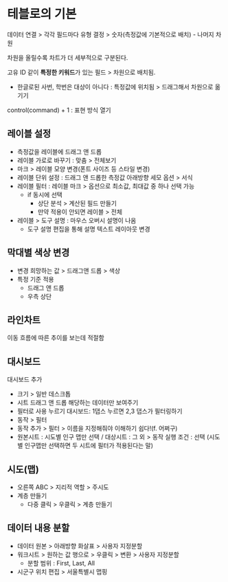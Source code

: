 # 테블로의 기본

데이터 연결 > 각각 필드마다 유형 결정 > 숫자(측정값에 기본적으로 배치) - 나머지 차원

차원을 올릴수록 차트가 더 세부적으로 구분된다.

고유 ID 같이 **특정한 키워드**가 있는 필드 > 차원으로 배치됨.
- 한글로된 사번, 학번은 대상이 아니다 : 특정값에 위치됨 > 드래그해서 차원으로 옮기기

control(command) + 1 : 표현 방식 열기

## 레이블 설정
- 측정값을 레이블에 드래그 앤 드롭 
- 레이블 가로로 바꾸기 : 맞춤 > 전체보기
- 마크 > 레이블 모양 변경(폰트 사이즈 등 스타일 변경)
- 레이블 단위 설정 : 드래그 앤 드롭한 측정값 아래방향 세모 옵션 > 서식
- 레이블 필터 : 레이블 마크 > 옵션으로 최소값, 최대값 중 하나 선택 가능
  - if 동시에 선택
    - 상단 분석 > 계산된 필드 만들기 
    - 만약 적용이 안되면 레이블 > 전체
- 레이블 > 도구 설명 : 마우스 오버시 설명이 나옴
  - 도구 설명 편집을 통해 설명 텍스트 레이아웃 변경

## 막대별 색상 변경
- 변경 희망하는 값 > 드래그앤 드롭 > 색상
- 특정 기준 적용
  - 드래그 앤 드롭
  - 우측 상단
  
## 라인차트
이동 흐름에 따른 추이를 보는데 적절함

## 대시보드
대시보드 추가
- 크기 > 일반 데스크톱
- 시트 드래그 앤 드롭
해당하는 데이터만 보여주기
- 필터로 사용 누르기
대시보드: 1댑스 누르면 2,3 댑스가 필터링하기
- 동작 > 필터
- 동작 추가 > 필터 > 이름을 지정해줘야 이해하기 쉽다!(f. 어쩌구)
- 원본시트 : 시도별 인구 맵만 선택 / 대상시트 : 그 외 > 동작 실행 조건 : 선택 (시도별 인구맵만 선택하면 두 시트에 필터가 적용된다는 말)

## 시도(맵)
- 오른쪽 ABC > 지리적 역할 > 주시도
- 계층 만들기
  - 다중 클릭 > 우클릭 > 계층 만들기

## 데이터 내용 분할
- 데이터 원본 > 아래방향 화살표 > 사용자 지정분할
- 워크시트 > 원하는 값 행으로 > 우클릭 > 변환 > 사용자 지정분할
  - 분할 범위 : First, Last, All
- 시군구 위치 편집 > 서울특별시 맵핑
